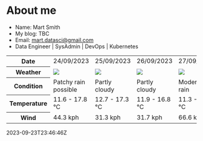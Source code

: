 # About me

- Name: Mart Smith
- My blog: TBC
- Email: [mart.datasci@gmail.com](mailto:mart.datasci6@gmail.com)
- Data Engineer | SysAdmin | DevOps | Kubernetes


<table>
    <tr>
        <th>Date</th>
        <td>24/09/2023</td><td>25/09/2023</td><td>26/09/2023</td><td>27/09/2023</td><td>28/09/2023</td><td>29/09/2023</td><td>30/09/2023</td>
    </tr>
    <tr>
        <th>Weather</th>
        <td><img src="https://cdn.weatherapi.com/weather/64x64/day/176.png"/></td><td><img src="https://cdn.weatherapi.com/weather/64x64/day/116.png"/></td><td><img src="https://cdn.weatherapi.com/weather/64x64/day/116.png"/></td><td><img src="https://cdn.weatherapi.com/weather/64x64/day/302.png"/></td><td><img src="https://cdn.weatherapi.com/weather/64x64/day/176.png"/></td><td><img src="https://cdn.weatherapi.com/weather/64x64/day/113.png"/></td><td><img src="https://cdn.weatherapi.com/weather/64x64/day/113.png"/></td>
    </tr>
    <tr>
        <th>Condition</th>
        <td width="200px">Patchy rain possible</td><td width="200px">Partly cloudy</td><td width="200px">Partly cloudy</td><td width="200px">Moderate rain</td><td width="200px">Patchy rain possible</td><td width="200px">Sunny</td><td width="200px">Sunny</td>
    </tr>
    <tr>
        <th>Temperature</th>
        <td>11.6 -  17.8 °C</td><td>12.7 -  17.3 °C</td><td>11.9 -  16.8 °C</td><td>11.3 -  14.8 °C</td><td>11.9 -  14.4 °C</td><td>11.3 -  15.9 °C</td><td>10.4 -  15.5 °C</td>
    </tr>
    <tr>
        <th>Wind</th>
        <td>44.3 kph</td><td>31.3 kph</td><td>31.7 kph</td><td>66.6 kph</td><td>46.1 kph</td><td>21.2 kph</td><td>18.7 kph</td>
    </tr>
</table>


2023-09-23T23:46:46Z

